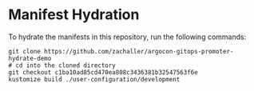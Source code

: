 # Manifest Hydration

To hydrate the manifests in this repository, run the following commands:

```shell
git clone https://github.com/zachaller/argocon-gitops-promoter-hydrate-demo
# cd into the cloned directory
git checkout c1ba10ad85cd470ea808c3436381b32547563f6e
kustomize build ./user-configuration/development
```
